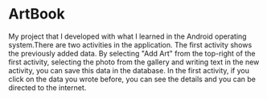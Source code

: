 # ArtBook
My project that I developed with what I learned in the Android operating system.There are two activities in the application. 
The first activity shows the previously added data. By selecting "Add Art" from the top-right of the first activity, 
selecting the photo from the gallery and writing text in the new activity, you can save this data in the database. 
In the first activity, if you click on the data you wrote before, you can see the details and you can be directed to the internet.

